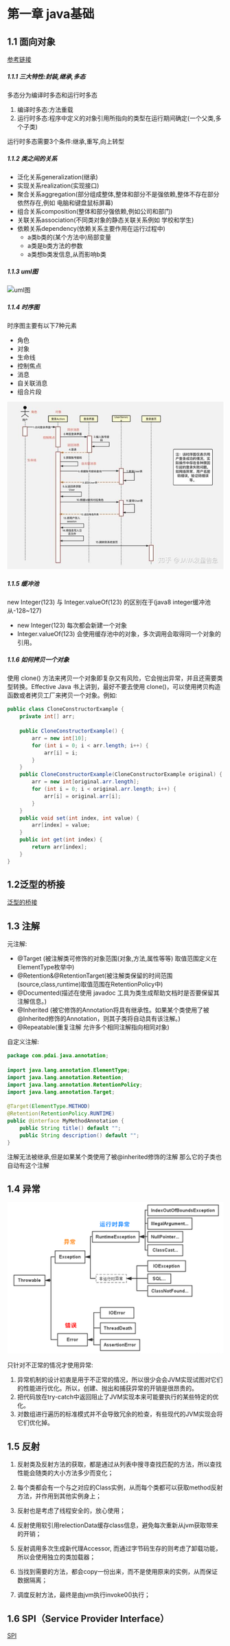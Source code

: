 # 第一章  java基础

## 1.1 面向对象

[参考链接](https://pdai.tech/md/java/basic/java-basic-oop.html)

##### 1.1.1 三大特性:封装,继承,多态

多态分为编译时多态和运行时多态

1. 编译时多态:方法重载
2. 运行时多态:程序中定义的对象引用所指向的类型在运行期间确定(一个父类,多个子类)

运行时多态需要3个条件:继承,重写,向上转型

##### 1.1.2 类之间的关系

+ 泛化关系generalization(继承)
+ 实现关系realization(实现接口)
+ 聚合关系aggregation(部分组成整体,整体和部分不是强依赖,整体不存在部分依然存在,例如 电脑和键盘鼠标屏幕)
+ 组合关系composition(整体和部分强依赖,例如公司和部门)
+ 关联关系association(不同类对象的静态关联关系例如 学校和学生)
+ 依赖关系dependency(依赖关系主要作用在运行过程中)
  + a类b类的(某个方法中)局部变量
  + a类是b类方法的参数
  + a类想b类发信息,从而影响b类

##### 1.1.3 uml图

![uml图](resource/uml图.jpg)

##### 1.1.4 时序图

时序图主要有以下7种元素

+ 角色
+ 对象
+ 生命线
+ 控制焦点
+ 消息
+ 自关联消息
+ 组合片段

![时序图](resource/时序图.jpg)

##### 1.1.5 缓冲池

new Integer(123) 与 Integer.valueOf(123) 的区别在于(java8 integer缓冲池从-128~127)

* new Integer(123) 每次都会新建一个对象
* Integer.valueOf(123) 会使用缓存池中的对象，多次调用会取得同一个对象的引用。

##### 1.1.6 如何拷贝一个对象

使用 clone() 方法来拷贝一个对象即复杂又有风险，它会抛出异常，并且还需要类型转换。Effective Java 书上讲到，最好不要去使用 clone()，可以使用拷贝构造函数或者拷贝工厂来拷贝一个对象。例如:

```java
public class CloneConstructorExample {
    private int[] arr;

    public CloneConstructorExample() {
        arr = new int[10];
        for (int i = 0; i < arr.length; i++) {
            arr[i] = i;
        }
    }
    public CloneConstructorExample(CloneConstructorExample original) {
        arr = new int[original.arr.length];
        for (int i = 0; i < original.arr.length; i++) {
            arr[i] = original.arr[i];
        }
    }
    public void set(int index, int value) {
        arr[index] = value;
    }
    public int get(int index) {
        return arr[index];
    }
}
```

## 1.2泛型的桥接

[泛型的桥接](https://pdai.tech/md/java/basic/java-basic-x-generic.html)

## 1.3 注解

元注解:

+ @Target (被注解类可修饰的对象范围(对象,方法,属性等等) 取值范围定义在ElementType枚举中)
+ @Retention&@RetentionTarget(被注解类保留的时间范围(source,class,runtime)取值范围在RetentionPolicy中)
+ @Documented(描述在使用 javadoc 工具为类生成帮助文档时是否要保留其注解信息。)
+ @Inherited (被它修饰的Annotation将具有继承性。如果某个类使用了被@Inherited修饰的Annotation，则其子类将自动具有该注解。)
+ @Repeatable(重复注解 允许多个相同注解指向相同对象)

自定义注解:

```java
package com.pdai.java.annotation;

import java.lang.annotation.ElementType;
import java.lang.annotation.Retention;
import java.lang.annotation.RetentionPolicy;
import java.lang.annotation.Target;

@Target(ElementType.METHOD)
@Retention(RetentionPolicy.RUNTIME)
public @interface MyMethodAnnotation {
    public String title() default "";
    public String description() default "";
}
```

注解无法被继承,但是如果某个类使用了被@inherited修饰的注解 那么它的子类也自动有这个注解

## 1.4 异常

![异常](resource/异常.png)

只针对不正常的情况才使用异常:

1. 异常机制的设计初衷是用于不正常的情况，所以很少会会JVM实现试图对它们的性能进行优化。所以，创建、抛出和捕获异常的开销是很昂贵的。
2. 把代码放在try-catch中返回阻止了JVM实现本来可能要执行的某些特定的优化。
3. 对数组进行遍历的标准模式并不会导致冗余的检查，有些现代的JVM实现会将它们优化掉。

## 1.5 反射

1. 反射类及反射方法的获取，都是通过从列表中搜寻查找匹配的方法，所以查找性能会随类的大小方法多少而变化；

2. 每个类都会有一个与之对应的Class实例，从而每个类都可以获取method反射方法，并作用到其他实例身上；

3. 反射也是考虑了线程安全的，放心使用；

4. 反射使用软引用relectionData缓存class信息，避免每次重新从jvm获取带来的开销；

5. 反射调用多次生成新代理Accessor, 而通过字节码生存的则考虑了卸载功能，所以会使用独立的类加载器；

6. 当找到需要的方法，都会copy一份出来，而不是使用原来的实例，从而保证数据隔离；

7. 调度反射方法，最终是由jvm执行invoke0()执行；

## 1.6 SPI（Service Provider Interface）

[SPI](https://pdai.tech/md/java/advanced/java-advanced-spi.html#spi%e6%9c%ba%e5%88%b6%e7%9a%84%e7%ae%80%e5%8d%95%e7%a4%ba%e4%be%8b)